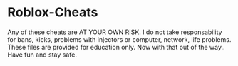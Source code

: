 # Roblox-Cheats
Any of these cheats are AT YOUR OWN RISK. I do not take responsability for bans, kicks, problems with injectors or computer, network, life problems. These files are provided for education only.
Now with that out of the way.. Have fun and stay safe.
